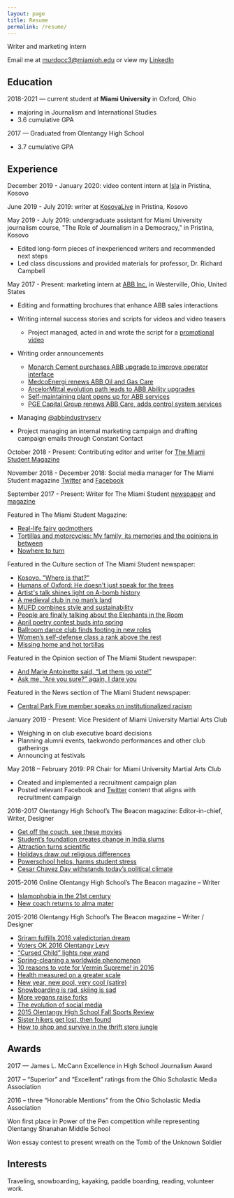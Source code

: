 ```yaml
---
layout: page
title: Resume
permalink: /resume/
---
```

Writer and marketing intern

Email me at [murdocc3@miamioh.edu](mailto:murdocc3@miamioh.edu) or view my [LinkedIn](http://www.linkedin.com/in/chloe-m-275197133)

## **Education**

2018-2021 — current student at **Miami University** in Oxford, Ohio

* majoring in Journalism and International Studies
* 3.6 cumulative GPA

2017 — Graduated from Olentangy High School

* 3.7 cumulative GPA

## **Experience**

December 2019 - January 2020: video content intern at [Isla](https://www.isla-serve.org/) in Pristina, Kosovo

June 2019 - July 2019: writer at [KosovaLive](https://www.kosovalive360.com//?s=Chloe+Murdock) in Pristina, Kosovo

May 2019 - July 2019: undergraduate assistant for Miami University journalism course, "The Role of Journalism in a Democracy," in Pristina, Kosovo

* Edited long-form pieces of inexperienced writers and recommended next steps
* Led class discussions and provided materials for professor, Dr. Richard Campbell

May 2017 - Present: marketing intern at [ABB Inc.](http://www.abb.com/) in Westerville, Ohio, United States

* Editing and formatting brochures that enhance ABB sales interactions
* Writing internal success stories and scripts for videos and video teasers

  * Project managed, acted in and wrote the script for a [promotional video](https://www.dropbox.com/s/ut79jmyeimx9tou/ServiceSells%20FINAL%20High%20Quality.mp4?dl=0)
* Writing order announcements

  * [Monarch Cement purchases ABB upgrade to improve operator interface](http://www.abb.com/cawp/seitp202/41e785445f004da8c1258154006c22c3.aspx)
  * [MedcoEnergi renews ABB Oil and Gas Care](http://medcoenergi%20renews%20abb%20oil%20and%20gas%20care/)
  * [ArcelorMittal evolution path leads to ABB Ability upgrades](http://www.abb.co.in/cawp/seitp202/3f90f076010a97a6c125818600649f83.aspx)
  * [Self-maintaining plant opens up for ABB services](http://www.abb.com/cawp/seitp202/fc80eb99040d282bc12582ab0063d059.aspx)
  * [PGE Capital Group renews ABB Care, adds control system services](https://new.abb.com/news/detail/5887/pge-capital-group-renews-abb-care-adds-control-systems-services)
* Managing [@abbindustryserv](https://twitter.com/abbindustryserv?lang=en)
* Project managing an internal marketing campaign and drafting campaign emails through Constant Contact

October 2018 - Present: Contributing editor and writer for [The Miami Student Magazine](http://magazine.miamistudent.net/)

November 2018 - December 2018: Social media manager for The Miami Student magazine [Twitter](https://twitter.com/miamistudentmag?lang=en) and [Facebook](https://www.facebook.com/miamistudentmagazine/)

September 2017 - Present: Writer for The Miami Student [newspaper](https://miamistudent.net/author/chloe-murdock/) and [magazine](http://magazine.miamistudent.net/tortillas-and-motorcycles-my-family-its-memories-and-the-opinions-in-between/)

Featured in The Miami Student Magazine:

* [Real-life fairy godmothers](http://magazine.miamistudent.net/real-life-fairy-godmothers/)
* [Tortillas and motorcycles: My family, its memories and the opinions in between](http://magazine.miamistudent.net/tortillas-and-motorcycles-my-family-its-memories-and-the-opinions-in-between/)
* [Nowhere to turn](http://magazine.miamistudent.net/nowhere-to-turn/)

Featured in the Culture section of The Miami Student newspaper:

* [Kosovo. "Where is that?"](https://www.miamistudent.net/article/2019/08/discovering-kosovo-great-coffee-better-people-and-a-tangled-history)
* [Humans of Oxford: He doesn't just speak for the trees](https://www.miamistudent.net/article/2019/10/humans-of-oxford-he-doesnt-just-speak-for-the-trees?ct=content_open&cv=cbox_featured)
* [Artist's talk shines light on A-bomb history](https://www.miamistudent.net/article/2019/09/artists-talk-shines-light-on-a-bomb-history?ct=content_open&cv=cbox_latest)
* [A medieval club in no man’s land](https://miamistudent.net/a-medieval-club-in-no-mans-land/)
* [MUFD combines style and sustainability](https://miamistudent.net/mufd-combines-style-and-sustainability/)
* [People are finally talking about the Elephants in the Room](https://miamistudent.net/people-are-finally-talking-about-the-elephants-in-the-room/)
* [April poetry contest buds into spring](https://miamistudent.net/april-poetry-contest-buds-into-spring/)
* [Ballroom dance club finds footing in new roles](https://miamistudent.net/ballroom-dance-club-finds-footing-in-new-roles/)
* [Women’s self-defense class a rank above the rest](https://miamistudent.net/womens-self-defense-class-a-rank-above-the-rest/)
* [Missing home and hot tortillas](https://miamistudent.net/first-year-shock/)

Featured in the Opinion section of The Miami Student newspaper:

* [And Marie Antoinette said, “Let them go vote!”](https://miamistudent.net/and-marie-antoinette-said-let-them-go-vote/)
* [Ask me, “Are you sure?” again, I dare you](https://miamistudent.net/ask-me-are-you-sure-again-i-dare-you/)

Featured in the News section of The Miami Student newspaper:

* [Central Park Five member speaks on institutionalized racism](https://miamistudent.net/central-park-five-member-speaks-on-institutionalized-racism/)

January 2019 - Present: Vice President of Miami University Martial Arts Club

* Weighing in on club executive board decisions
* Planning alumni events, taekwondo performances and other club gatherings
* Announcing at festivals

May 2018 – February 2019: PR Chair for Miami University Martial Arts Club

* Created and implemented a recruitment campaign plan
* Posted relevant Facebook and [Twitter](https://twitter.com/MartialMiami) content that aligns with recruitment campaign

2016-2017 Olentangy High School’s The Beacon magazine: Editor-in-chief, Writer, Designer

* [Get off the couch, see these movies](/2017/03/01/Get-off-the-couch-see-these-movies)
* [Student’s foundation creates change in India slums](/2017/04/19/Students-foundation-creates-change-in-india-slums/)
* [Attraction turns scientific](/2017/02/01/Attraction-turns-scientific/)
* [Holidays draw out religious differences](/2016/12/01/Holidays-draw-out-religious-differences/)
* [Powerschool helps, harms student stress](/2017/03/01/Powerschool-helps-harms-student-stress/)
* [Cesar Chavez Day withstands today’s political climate](/2017/03/01/Cesar-Chaves-day-withstands-todays-political-climate/)

2015-2016 Online Olentangy High School’s The Beacon magazine – Writer

* [Islamophobia in the 21st century](https://chloemurdock.github.io/2016/01/21/islamophobia-in-the-21st-century/)
* [New coach returns to alma mater](https://ohsbeacon.com/688/sports/new-coach-returns-to-alma-mater/)

2015-2016 Olentangy High School’s The Beacon magazine – Writer / Designer

* [Sriram fulfills 2016 valedictorian dream](https://chloemurdock.github.io/2016/05/01/Sriram-fulfills-2016-validictorian-dream/)
* [Voters OK 2016 Olentangy Levy](https://chloemurdock.github.io/2016/05/01/Voters-ok-olentangy-levy/)
* [“Cursed Child” lights new wand](https://chloemurdock.github.io/2016/03/01/cursed-child-lights/)
* [Spring-cleaning a worldwide phenomenon](https://chloemurdock.github.io/2016/03/01/spring-cleaning-a-worldwide-phenomenon/)
* [10 reasons to vote for Vermin Supreme! in 2016](https://chloemurdock.github.io/2016/02/01/10-Reasons-to-vote-for-Vermin-Supreme/)
* [Health measured on a greater scale](https://chloemurdock.github.io/2016/01/01/Health-measured-on-a-greater-scale/)
* [New year, new pool, very cool (satire)](https://chloemurdock.github.io/2016/01/01/New-year-new-pool-very-coolmd/)
* [Snowboarding is rad, skiing is sad](https://chloemurdock.github.io/2015/12/01/Snowboarding-is-rad-skiing-is-sad/)
* [More vegans raise forks](https://chloemurdock.github.io/2015/12/01/more-vegans-raise-forks/)
* [The evolution of social media](https://chloemurdock.github.io/2015/10/01/The-evolution-of-social-media/)
* [2015 Olentangy High School Fall Sports Review](https://chloemurdock.github.io/2015/09/01/Olentangy-HS-fall-sports-review/)
* [Sister hikers get lost, then found](https://chloemurdock.github.io/2015/09/01/sister-hikers-get-lost/)
* [How to shop and survive in the thrift store jungle](https://chloemurdock.github.io/2015/10/01/How-to-shop-and-survive-in-the-thrift-store-jungle/)

## **Awards**

2017 — James L. McCann Excellence in High School Journalism Award

2017 – “Superior” and “Excellent” ratings from the Ohio Scholastic Media Association

2016 – three “Honorable Mentions” from the Ohio Scholastic Media Association

Won first place in Power of the Pen competition while representing Olentangy Shanahan Middle School

Won essay contest to present wreath on the Tomb of the Unknown Soldier

## **Interests**

Traveling, snowboarding, kayaking, paddle boarding, reading, volunteer work.
